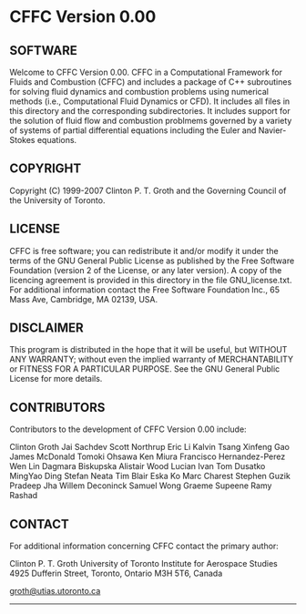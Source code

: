 # CFFC Version 0.00

## SOFTWARE

Welcome to CFFC Version 0.00.  CFFC  in a Computational  Framework  for 
Fluids and Combustion (CFFC) and includes a  package of C++ subroutines 
for  solving fluid  dynamics and combustion  problems  using  numerical
methods  (i.e., Computational  Fluid  Dynamics  or  CFD).  It  includes
all  files in  this directory  and  the  corresponding  subdirectories.
It  includes support  for  the solution  of fluid  flow  and combustion
problmems governed  by a variety  of  systems  of  partial differential
equations  including the Euler and Navier-Stokes equations.

## COPYRIGHT

Copyright (C) 1999-2007 Clinton P. T. Groth and the Governing Council
of the University of Toronto.

## LICENSE

CFFC is free  software;  you  can redistribute  it  and/or  modify  it
under  the  terms of  the GNU  General  Public License as published by
the Free  Software Foundation  (version 2 of the License, or any later 
version).  A  copy  of the  licencing  agreement is  provided in  this
directory in  the  file  GNU_license.txt.   For additional information
contact  the  Free  Software  Foundation Inc., 65 Mass Ave, Cambridge, 
MA 02139, USA.

## DISCLAIMER

This program  is distributed in the  hope that it will  be useful, but
WITHOUT   ANY  WARRANTY;   without  even   the  implied   warranty  of
MERCHANTABILITY  or FITNESS  FOR A  PARTICULAR PURPOSE.   See  the GNU
General Public License for more details.

## CONTRIBUTORS

Contributors to the development of CFFC Version 0.00 include:

Clinton Groth
Jai Sachdev
Scott Northrup
Eric Li
Kalvin Tsang
Xinfeng Gao
James McDonald
Tomoki Ohsawa
Ken Miura
Francisco Hernandez-Perez
Wen Lin
Dagmara Biskupska
Alistair Wood
Lucian Ivan
Tom Dusatko
MingYao Ding
Stefan Neata
Tim Blair
Eska Ko
Marc Charest
Stephen Guzik
Pradeep Jha
Willem Deconinck
Samuel Wong
Graeme Supeene
Ramy Rashad

## CONTACT

For additional information concerning CFFC contact the primary author:

Clinton P. T. Groth
University of Toronto Institute for Aerospace Studies
4925 Dufferin Street, Toronto, Ontario
M3H 5T6, Canada

groth@utias.utoronto.ca

----------------------------------------------------------------------- 

